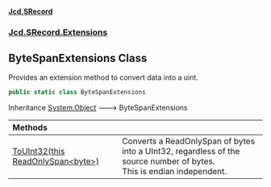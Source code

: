 #### [Jcd.SRecord](index.md 'index')
### [Jcd.SRecord.Extensions](Jcd.SRecord.Extensions.md 'Jcd.SRecord.Extensions')

## ByteSpanExtensions Class

Provides an extension method to convert data into a uint.

```csharp
public static class ByteSpanExtensions
```

Inheritance [System.Object](https://docs.microsoft.com/en-us/dotnet/api/System.Object 'System.Object') &#129106; ByteSpanExtensions

| Methods | |
| :--- | :--- |
| [ToUInt32(this ReadOnlySpan&lt;byte&gt;)](Jcd.SRecord.Extensions.ByteSpanExtensions.ToUInt32(thisSystem.ReadOnlySpan_byte_).md 'Jcd.SRecord.Extensions.ByteSpanExtensions.ToUInt32(this System.ReadOnlySpan<byte>)') | Converts a ReadOnlySpan of bytes into a UInt32, regardless of the source number of bytes.<br/>This is endian independent. |
